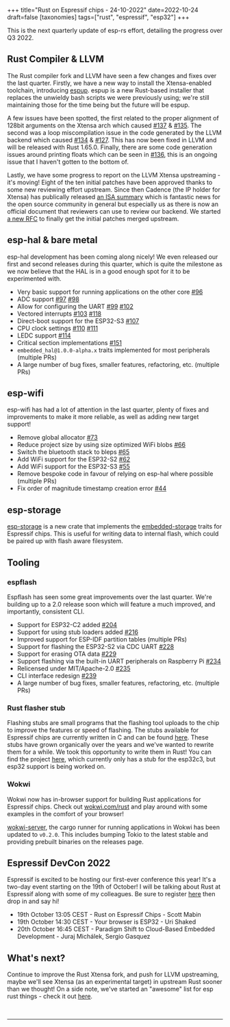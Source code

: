 +++
title="Rust on Espressif chips - 24-10-2022"
date=2022-10-24
draft=false
[taxonomies]
tags=["rust", "espressif", "esp32"]
+++
<!-- TODO change dates -->

This is the next quarterly update of esp-rs effort, detailing the progress over Q3 2022.

## Rust Compiler & LLVM

The Rust compiler fork and LLVM have seen a few changes and fixes over the last quarter. Firstly, we have a new way to install the Xtensa-enabled toolchain, introducing [espup](https://github.com/esp-rs/espup). espup is a new Rust-based installer that replaces the unwieldy bash scripts we were previously using; we're still maintaining those for the time being but the future will be espup.

A few issues have been spotted, the first related to the proper alignment of 128bit arguments on the Xtensa arch which caused [#137](https://github.com/esp-rs/rust/issues/137) & [#135](https://github.com/esp-rs/rust/issues/135). The second was a loop miscompilation issue in the code generated by the LLVM backend which caused [#134](https://github.com/esp-rs/rust/issues/134) & [#127](https://github.com/esp-rs/rust/issues/127). This has now been fixed in LLVM and will be released with Rust 1.65.0. Finally, there are some code generation issues around printing floats which can be seen in [#136](https://github.com/esp-rs/rust/issues/136), this is an ongoing issue that I haven't gotten to the bottom of.

Lastly, we have some progress to report on the LLVM Xtensa upstreaming - it's moving! Eight of the ten initial patches have been approved thanks to some new reviewing effort upstream. Since then Cadence (the IP holder for Xtensa) has publically released [an ISA summary](https://www.cadence.com/content/dam/cadence-www/global/en_US/documents/tools/ip/tensilica-ip/isa-summary.pdf) which is fantastic news for the open source community in general but especially us as there is now an official document that reviewers can use to review our backend. We started [a new RFC](https://discourse.llvm.org/t/rfc-request-for-upstream-tensilica-xtensa-esp32-backend/65355/3) to finally get the initial patches merged upstream.

## esp-hal & bare metal

esp-hal development has been coming along nicely! We even released our first and second releases during this quarter, which is quite the milestone as we now believe that the HAL is in a good enough spot for it to be experimented with.

- Very basic support for running applications on the other core [#96](https://github.com/esp-rs/esp-hal/pull/96)
- ADC support [#97](https://github.com/esp-rs/esp-hal/pull/97) [#98](https://github.com/esp-rs/esp-hal/pull/98)
- Allow for configuring the UART [#99](https://github.com/esp-rs/esp-hal/pull/99) [#102](https://github.com/esp-rs/esp-hal/pull/102)
- Vectored interrupts [#103](https://github.com/esp-rs/esp-hal/pull/103) [#118](https://github.com/esp-rs/esp-hal/pull/118)
- Direct-boot support for the ESP32-S3 [#107](https://github.com/esp-rs/esp-hal/pull/107)
- CPU clock settings [#110](https://github.com/esp-rs/esp-hal/pull/110) [#111](https://github.com/esp-rs/esp-hal/pull/111)
- LEDC support [#114](https://github.com/esp-rs/esp-hal/pull/114)
- Critical section implementations [#151](https://github.com/esp-rs/esp-hal/pull/151)
- `embedded_hal@1.0.0-alpha.x` traits implemented for most peripherals (multiple PRs)
- A large number of bug fixes, smaller features, refactoring, etc. (multiple PRs)

## esp-wifi

esp-wifi has had a lot of attention in the last quarter, plenty of fixes and improvements to make it more reliable, as well as adding new target support!

- Remove global allocator [#73](https://github.com/esp-rs/esp-wifi/pull/73)
- Reduce project size by using size optimized WiFi blobs [#66](https://github.com/esp-rs/esp-wifi/pull/66)
- Switch the bluetooth stack to bleps [#65](https://github.com/esp-rs/esp-wifi/pull/65)
- Add WiFi support for the ESP32-S2 [#62](https://github.com/esp-rs/esp-wifi/pull/62)
- Add WiFi support for the ESP32-S3 [#55](https://github.com/esp-rs/esp-wifi/pull/55)
- Remove bespoke code in favour of relying on esp-hal where possible (multiple PRs)
- Fix order of magnitude timestamp creation error [#44](https://github.com/esp-rs/esp-wifi/pull/44)

## esp-storage

[esp-storage](https://github.com/esp-rs/esp-storage) is a new crate that implements the [embedded-storage](https://docs.rs/embedded-storage/latest/embedded_storage/) traits for Espressif chips. This is useful for writing data to internal flash, which could be paired up with flash aware filesystem.

## Tooling

### espflash

Espflash has seen some great improvements over the last quarter. We're building up to a 2.0 release soon which will feature a much improved, and importantly, consistent CLI.

- Support for ESP32-C2 added [#204](https://github.com/esp-rs/espflash/pull/204)
- Support for using stub loaders added [#216](https://github.com/esp-rs/espflash/pull/216)
- Improved support for ESP-IDF partition tables (multiple PRs)
- Support for flashing the ESP32-S2 via CDC UART [#228](https://github.com/esp-rs/espflash/pull/228)
- Support for erasing OTA data [#229](https://github.com/esp-rs/espflash/pull/229)
- Support flashing via the built-in UART peripherals on Raspberry Pi [#234](https://github.com/esp-rs/espflash/pull/234)
- Relicensed under MIT/Apache-2.0 [#235](https://github.com/esp-rs/espflash/pull/235)
- CLI interface redesign [#239](https://github.com/esp-rs/espflash/pull/239)
- A large number of bug fixes, smaller features, refactoring, etc. (multiple PRs)

### Rust flasher stub

Flashing stubs are small programs that the flashing tool uploads to the chip to improve the features or speed of flashing. The stubs available for Espressif chips are currently written in C and can be found [here](https://github.com/espressif/esptool/tree/master/flasher_stub). These stubs have grown organically over the years and we've wanted to rewrite them for a while. We took this opportunity to write them in Rust! You can find the project [here](https://github.com/esp-rs/esp-flasher-stub), which currently only has a stub for the esp32c3, but esp32 support is being worked on. 

### Wokwi

Wokwi now has in-browser support for building Rust applications for Espressif chips. Check out [wokwi.com/rust](https://wokwi.com/rust) and play around with some examples in the comfort of your browser!

[wokwi-server](https://github.com/MabezDev/wokwi-server), the cargo runner for running applications in Wokwi has been updated to `v0.2.0`. This includes bumping Tokio to the latest stable and providing prebuilt binaries on the releases page.

## Espressif DevCon 2022 <!-- Link to my talk & Juraj's & Uri's -->

Espressif is excited to be hosting our first-ever conference this year! It's a two-day event starting on the 19th of October! I will be talking about Rust at Espressif along with some of my colleagues. Be sure to register [here](https://devcon.espressif.com/) then drop in and say hi!

- 19th October 13:05 CEST - Rust on Espressif Chips - Scott Mabin
- 19th October 14:30 CEST - Your browser is ESP32 - Uri Shaked
- 20th October 16:45 CEST - Paradigm Shift to Cloud-Based Embedded Development - Juraj Michálek, Sergio Gasquez


## What's next?

Continue to improve the Rust Xtensa fork, and push for LLVM upstreaming, maybe we'll see Xtensa (as an experimental target) in upstream Rust sooner than we thought! On a side note, we've started an "awesome" list for esp rust things - check it out [here](https://github.com/esp-rs/awesome-esp-rust).


<br/>

---

<br/>

